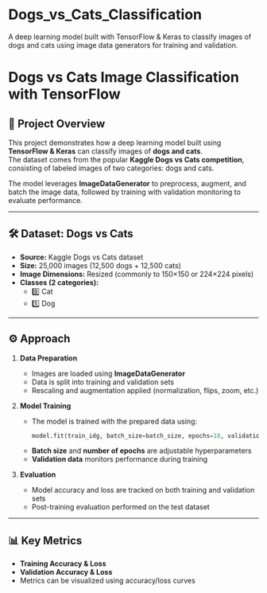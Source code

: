 # Dogs_vs_Cats_Classification
A deep learning model built with TensorFlow & Keras to classify images of dogs and cats using image data generators for training and validation.

# Dogs vs Cats Image Classification with TensorFlow  

## 📌 Project Overview  
This project demonstrates how a deep learning model built using **TensorFlow & Keras** can classify images of **dogs and cats**.  
The dataset comes from the popular **Kaggle Dogs vs Cats competition**, consisting of labeled images of two categories: dogs and cats.  

The model leverages **ImageDataGenerator** to preprocess, augment, and batch the image data, followed by training with validation monitoring to evaluate performance.  

---

## 🛠 Dataset: Dogs vs Cats  
- **Source:** Kaggle Dogs vs Cats dataset  
- **Size:** 25,000 images (12,500 dogs + 12,500 cats)  
- **Image Dimensions:** Resized (commonly to 150×150 or 224×224 pixels)  
- **Classes (2 categories):**  
  - 0️⃣ Cat  
  - 1️⃣ Dog  

---

## ⚙️ Approach  
1. **Data Preparation**  
   - Images are loaded using **ImageDataGenerator**  
   - Data is split into training and validation sets  
   - Rescaling and augmentation applied (normalization, flips, zoom, etc.)  

2. **Model Training**  
   - The model is trained with the prepared data using:  
     ```python
     model.fit(train_idg, batch_size=batch_size, epochs=10, validation_data=val_idg)
     ```
   - **Batch size** and **number of epochs** are adjustable hyperparameters  
   - **Validation data** monitors performance during training  

3. **Evaluation**  
   - Model accuracy and loss are tracked on both training and validation sets  
   - Post-training evaluation performed on the test dataset  

---

## 📊 Key Metrics  
- **Training Accuracy & Loss**  
- **Validation Accuracy & Loss**  
- Metrics can be visualized using accuracy/loss curves 
